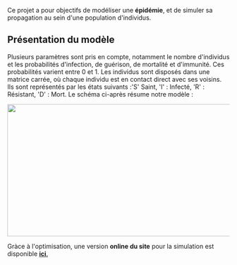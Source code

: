 Ce projet a pour objectifs de modéliser une <b>épidémie</b>, et de simuler sa propagation au sein d'une population d'individus. 
## Présentation du modèle

Plusieurs paramètres sont pris en compte, notamment le nombre d'individus et les probabilités d'infection, de guérison, de mortalité et d'immunité. Ces probabilités varient entre 0 et 1. Les individus sont disposés dans une matrice carrée, où chaque individu est en contact direct avec ses voisins. Ils sont représentés par les états suivants :'S' Saint, 'I' : Infecté, 'R' : Résistant, 'D' : Mort. Le schéma ci-après résume notre modèle :


<p align="center">
	<img src="https://i.goopics.net/rg959v.png" height="300" width="580">
<p/>

Gràce à l'optimisation, une version <b>online du site</b> pour la simulation est disponible <a href="https://simulationepidemie.streamlit.app/" target="_blank"><b>ici</b>.</a>

